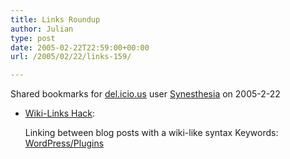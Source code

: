 ```yaml
---
title: Links Roundup
author: Julian
type: post
date: 2005-02-22T22:59:00+00:00
url: /2005/02/22/links-159/

---
```

Shared bookmarks for [del.icio.us][1] user  [Synesthesia][2] on 2005-2-22

  * [Wiki-Links Hack][3]:
  
    Linking between blog posts with a wiki-like syntax Keywords: [WordPress/Plugins][4]

 [1]: https://del.icio.us/
 [2]: https://del.icio.us/synesthesia
 [3]: https://www.mooseyard.com/Jens/2004/04/wiki-links-hack "https://www.mooseyard.com/Jens/2004/04/wiki-links-hack"
 [4]: https://del.icio.us/synesthesia/WordPress/Plugins